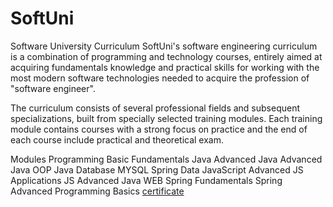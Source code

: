 # SoftUni
Software University Curriculum
SoftUni's software engineering curriculum is a combination of programming and technology courses, entirely aimed at acquiring fundamentals knowledge and practical skills for working with the most modern software technologies needed to acquire the profession of "software engineer".

The curriculum consists of several professional fields and subsequent specializations, built from specially selected training modules. Each training module contains courses with a strong focus on practice and the end of each course include practical and theoretical exam.

Modules
Programming Basic
Fundamentals
Java Advanced
Java Advanced
Java OOP
Java Database
MYSQL
Spring Data
JavaScript Advanced
JS Applications
JS Advanced
Java WEB
Spring Fundamentals
Spring Advanced
Programming Basics [certificate](https://softuni.bg/certificates/details/116675/db2e9630)
